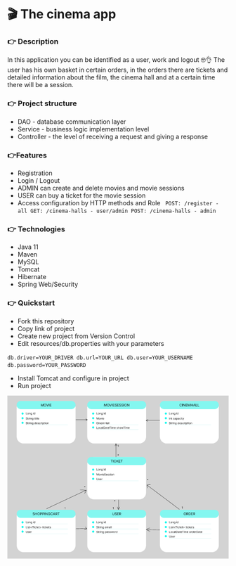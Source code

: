 #  🎬 The cinema app

### 👉 Description

In this application you can be identified as a user, work and logout 🤓👌
The user has his own basket in certain orders, in the orders there are tickets 
and detailed information about the film, the cinema hall and at a certain time there will be a session.

### 👉 Project structure
 - DAO - database communication layer
 - Service - business logic implementation level
 - Controller - the level of receiving a request and giving a response
### 👉Features
- Registration
- Login / Logout
- ADMIN can create and delete movies and movie sessions
- USER can buy a ticket for the movie session 
- Access configuration by HTTP methods and Role
 ` POST: /register - all
  GET: /cinema-halls - user/admin
  POST: /cinema-halls - admin`
### 👉 Technologies
- Java 11
- Maven
- MySQL
- Tomcat
- Hibernate
- Spring Web/Security
### 👉 Quickstart
  - Fork this repository
  - Copy link of project
  - Create new project from Version Control
  - Edit resources/db.properties with your parameters

  `db.driver=YOUR_DRIVER
  db.url=YOUR_URL
  db.user=YOUR_USERNAME
  db.password=YOUR_PASSWORD`

  - Install Tomcat and configure in project
  - Run project

![img.png](img.png)

